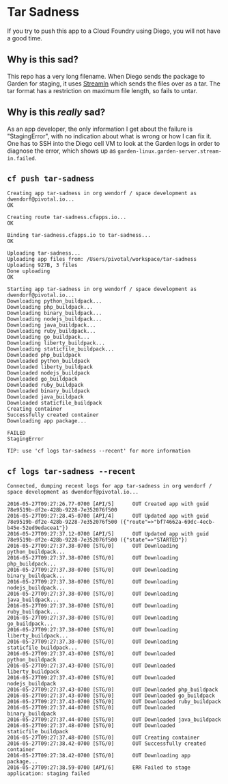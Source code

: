 # Tar Sadness

If you try to push this app to a Cloud Foundry using Diego, you will not
have a good time.

## Why is this sad?

This repo has a very long filename. When Diego sends the package to Garden
for staging, it uses [StreamIn](https://github.com/cloudfoundry-incubator/garden-linux/blob/8ab2cbf0696fd0b6bd1a0f15f2d3a463e4acbdac/linux_container/linux_container.go#L549-L594)
which sends the files over as a tar. The tar format has a restriction on maximum
file length, so fails to untar.

## Why is this _really_ sad?

As an app developer, the only information I get about the failure is "StagingError",
with no indication about what is wrong or how I can fix it. One has to SSH
into the Diego cell VM to look at the Garden logs in order to diagnose the
error, which shows up as `garden-linux.garden-server.stream-in.failed`.

## `cf push tar-sadness`

```
Creating app tar-sadness in org wendorf / space development as dwendorf@pivotal.io...
OK

Creating route tar-sadness.cfapps.io...
OK

Binding tar-sadness.cfapps.io to tar-sadness...
OK

Uploading tar-sadness...
Uploading app files from: /Users/pivotal/workspace/tar-sadness
Uploading 927B, 3 files
Done uploading
OK

Starting app tar-sadness in org wendorf / space development as dwendorf@pivotal.io...
Downloading python_buildpack...
Downloading php_buildpack...
Downloading binary_buildpack...
Downloading nodejs_buildpack...
Downloading java_buildpack...
Downloading ruby_buildpack...
Downloading go_buildpack...
Downloading liberty_buildpack...
Downloading staticfile_buildpack...
Downloaded php_buildpack
Downloaded python_buildpack
Downloaded liberty_buildpack
Downloaded nodejs_buildpack
Downloaded go_buildpack
Downloaded ruby_buildpack
Downloaded binary_buildpack
Downloaded java_buildpack
Downloaded staticfile_buildpack
Creating container
Successfully created container
Downloading app package...

FAILED
StagingError

TIP: use 'cf logs tar-sadness --recent' for more information
```

## `cf logs tar-sadness --recent`

```
Connected, dumping recent logs for app tar-sadness in org wendorf / space development as dwendorf@pivotal.io...

2016-05-27T09:27:26.77-0700 [API/5]      OUT Created app with guid 78e9519b-df2e-428b-9228-7e352076f500
2016-05-27T09:27:28.45-0700 [API/4]      OUT Updated app with guid 78e9519b-df2e-428b-9228-7e352076f500 ({"route"=>"bf74662a-69dc-4ecb-b45e-52ed9edacea1"})
2016-05-27T09:27:37.12-0700 [API/5]      OUT Updated app with guid 78e9519b-df2e-428b-9228-7e352076f500 ({"state"=>"STARTED"})
2016-05-27T09:27:37.38-0700 [STG/0]      OUT Downloading python_buildpack...
2016-05-27T09:27:37.38-0700 [STG/0]      OUT Downloading php_buildpack...
2016-05-27T09:27:37.38-0700 [STG/0]      OUT Downloading binary_buildpack...
2016-05-27T09:27:37.38-0700 [STG/0]      OUT Downloading nodejs_buildpack...
2016-05-27T09:27:37.38-0700 [STG/0]      OUT Downloading java_buildpack...
2016-05-27T09:27:37.38-0700 [STG/0]      OUT Downloading ruby_buildpack...
2016-05-27T09:27:37.38-0700 [STG/0]      OUT Downloading go_buildpack...
2016-05-27T09:27:37.38-0700 [STG/0]      OUT Downloading liberty_buildpack...
2016-05-27T09:27:37.38-0700 [STG/0]      OUT Downloading staticfile_buildpack...
2016-05-27T09:27:37.43-0700 [STG/0]      OUT Downloaded python_buildpack
2016-05-27T09:27:37.43-0700 [STG/0]      OUT Downloaded liberty_buildpack
2016-05-27T09:27:37.43-0700 [STG/0]      OUT Downloaded nodejs_buildpack
2016-05-27T09:27:37.43-0700 [STG/0]      OUT Downloaded php_buildpack
2016-05-27T09:27:37.43-0700 [STG/0]      OUT Downloaded go_buildpack
2016-05-27T09:27:37.43-0700 [STG/0]      OUT Downloaded ruby_buildpack
2016-05-27T09:27:37.44-0700 [STG/0]      OUT Downloaded binary_buildpack
2016-05-27T09:27:37.44-0700 [STG/0]      OUT Downloaded java_buildpack
2016-05-27T09:27:37.48-0700 [STG/0]      OUT Downloaded staticfile_buildpack
2016-05-27T09:27:37.48-0700 [STG/0]      OUT Creating container
2016-05-27T09:27:38.42-0700 [STG/0]      OUT Successfully created container
2016-05-27T09:27:38.42-0700 [STG/0]      OUT Downloading app package...
2016-05-27T09:27:38.59-0700 [API/6]      ERR Failed to stage application: staging failed
```
